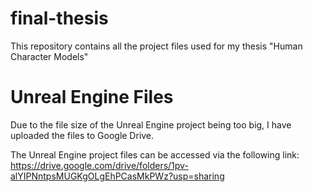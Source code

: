 # final-thesis

This repository contains all the project files used for my thesis "Human Character Models"


# Unreal Engine Files

Due to the file size of the Unreal Engine project being too big, I have uploaded the files to Google Drive. 

The Unreal Engine project files can be accessed via the following link: https://drive.google.com/drive/folders/1pv-alYIPNntpsMUGKgOLgEhPCasMkPWz?usp=sharing
